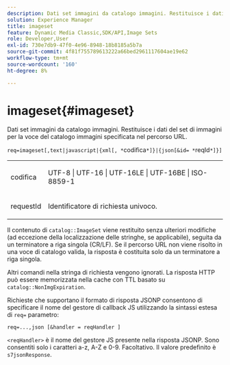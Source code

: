 ```yaml
---
description: Dati set immagini da catalogo immagini. Restituisce i dati del set di immagini per la voce del catalogo immagini specificata nel percorso URL.
solution: Experience Manager
title: imageset
feature: Dynamic Media Classic,SDK/API,Image Sets
role: Developer,User
exl-id: 730e7db9-47f0-4e96-8948-18b8185a5b7a
source-git-commit: 4f81f755789613222a66bed2961117604ae19e62
workflow-type: tm+mt
source-wordcount: '160'
ht-degree: 8%

---
```


# imageset{#imageset}

Dati set immagini da catalogo immagini. Restituisce i dati del set di immagini per la voce del catalogo immagini specificata nel percorso URL.

`req=imageset[,text|javascript|{xml[, *`codifica`*]}|{json[&id= *`reqId`*]}]`

<table id="simpletable_86FF9E59B11D4C408F0D932D46CC2F8E"> 
 <tr class="strow"> 
  <td class="stentry"> <p><span class="codeph"><span class="varname"> codifica</span></span> </p> </td> 
  <td class="stentry"> <p><span class="codeph"> UTF-8 | UTF-16 | UTF-16LE | UTF-16BE | ISO-8859-1</span> </p></td> 
 </tr> 
 <tr class="strow"> 
  <td class="stentry"> <p><span class="codeph"><span class="varname"> requestId</span></span> </p></td> 
  <td class="stentry"> <p>Identificatore di richiesta univoco. </p></td> 
 </tr> 
</table>

Il contenuto di `catalog::ImageSet` viene restituito senza ulteriori modifiche (ad eccezione della localizzazione delle stringhe, se applicabile), seguita da un terminatore a riga singola (CR/LF). Se il percorso URL non viene risolto in una voce di catalogo valida, la risposta è costituita solo da un terminatore a riga singola.

Altri comandi nella stringa di richiesta vengono ignorati. La risposta HTTP può essere memorizzata nella cache con TTL basato su `catalog::NonImgExpiration`.

Richieste che supportano il formato di risposta JSONP consentono di specificare il nome del gestore di callback JS utilizzando la sintassi estesa di `req=` parametro:

`req=...,json [&handler = reqHandler ]`

`<reqHandler>` è il nome del gestore JS presente nella risposta JSONP. Sono consentiti solo i caratteri a-z, A-Z e 0-9. Facoltativo. Il valore predefinito è `s7jsonResponse`.
